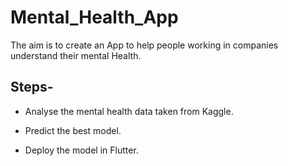 # Mental_Health_App

The aim is to create an App to help people working in companies understand their mental Health.

## **Steps-**

- Analyse the mental health data taken from Kaggle.

- Predict the best model.

- Deploy the model in Flutter.

